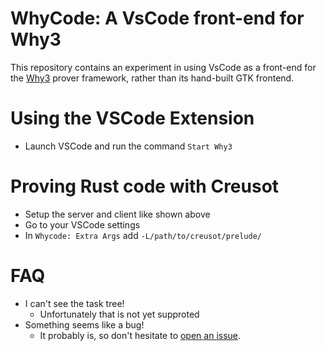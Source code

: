 # WhyCode: A VsCode front-end for Why3

This repository contains an experiment in using VsCode as a front-end for the [Why3](http://why3.lri.fr) prover framework, rather than its hand-built GTK frontend.

# Using the VSCode Extension

- Launch VSCode and run the command `Start Why3`

# Proving Rust code with Creusot

- Setup the server and client like shown above
- Go to your VSCode settings
- In `Whycode: Extra Args` add `-L/path/to/creusot/prelude/`

# FAQ

- I can't see the task tree!
  - Unfortunately that is not yet supproted
- Something seems like a bug!
  - It probably is, so don't hesitate to [open an issue](https://github.com/xldenis/whycode).
